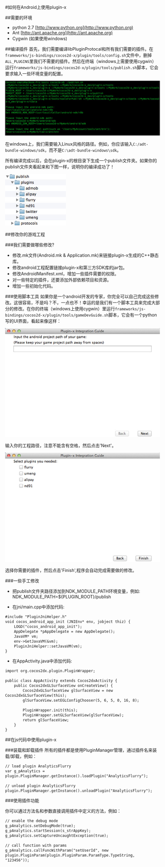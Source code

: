 #如何在Android上使用plugin-x

##需要的环境
- python 2.7 [http://www.python.org](http://www.python.org)
- Ant [http://ant.apache.org](http://ant.apache.org)
- Cygwin (如果使用windows)

##编译插件
首先，我们需要编译libPluginProtocal和所有我们需要的插件。在`frameworks/js-bindings/cocos2d-x/plugin/tools/config.sh`文件中，删掉`ALL_PLUGINS`里我们不需要的插件。然后在终端（windows上需要使用cygwin）运行`frameworks/js-bindings/cocos2d-x/plugin/tools/publish.sh`脚本，它会要求输入一些环境变量的配置。

![](res/plugin-x-setting-environment.jpg)

在windows上，我们需要输入Linux风格的路径。例如，你应该输入`C:/adt-bundle-windows/sdk`，而不是`C:\adt-bundle-windows\sdk`。

所有编译完成以后，会在plugin-x的根目录下生成一个publish文件夹。如果你的publish文件夹看起来和下图一样，说明你的编译成功了！

![](res/plugin-x-publish-folder.jpg)

##修改你的游戏工程

###我们需要做哪些修改?

- 修改.mk文件(Android.mk & Application.mk)来链接plugin-x生成的C++静态库。
- 修改android工程配置链接plugin-x和第三方SDK库的jar包。
- 修改AndroidManifest.xml，增加一些插件需要的权限。
- 对一些特定的插件，还要添加外部依赖项目和资源。
- 增加一些初始化代码。

###使用脚本工具
如果你是一个android开发的专家，你完全可以自己完成这些修改。这很容易，不是吗？不，一点也不！幸运的是我们有一个脚本工具来完成大部分的修改。在你的终端（windows上使用cygwin）里运行`frameworks/js-bindings/cocos2d-x/plugin/tools/gameDevGuide.sh`脚本，它会有一个python写的UI界面，看起来像这样：

![](res/plugin-x-guide-UI.jpg)

输入你的工程路径，注意不能含有空格，然后点击'Next'。

![](res/plugin-x-guide-UI2.jpg)

选择你需要的插件，然后点击'Finish',程序会自动完成需要做的修改。

###一些手工修改

- 把publish文件夹路径添加到NDK\_MODULE\_PATH环境变量，例如: NDK\_MODULE\_PATH=${PLUGIN_ROOT}/publish

- 在jni/main.cpp中添加代码:

```
#include "PluginJniHelper.h"
void cocos_android_app_init (JNIEnv* env, jobject thiz) {
    LOGD("cocos_android_app_init");
    AppDelegate *pAppDelegate = new AppDelegate();
    JavaVM* vm;
    env->GetJavaVM(&vm);
    PluginJniHelper::setJavaVM(vm);
}
```

- 在AppActivity.java中添加代码:

```
import org.cocos2dx.plugin.PluginWrapper;

public class AppActivity extends Cocos2dxActivity {
    public Cocos2dxGLSurfaceView onCreateView() {
        Cocos2dxGLSurfaceView glSurfaceView = new Cocos2dxGLSurfaceView(this);
        glSurfaceView.setEGLConfigChooser(5, 6, 5, 0, 16, 8);

        PluginWrapper.init(this);
        PluginWrapper.setGLSurfaceView(glSurfaceView);
        return glSurfaceView;
    }
}
```
##在js代码中使用plugin-x

###装载和卸载插件
所有的插件都是使用PluginManager管理，通过插件名来装载/卸载，例如：

```
// load plugin AnalyticsFlurry
var g_pAnalytics = plugin.PluginManager.getInstance().loadPlugin("AnalyticsFlurry");

// unload plugin AnalyticsFlurry
plugin.PluginManager.getInstance().unloadPlugin("AnalyticsFlurry");
```

###使用插件功能

你可以通过方法名和参数直接调用插件中定义的方法，例如：

```
// enable the debug mode
g_pAnalytics.setDebugMode(true);
g_pAnalytics.startSession(s_strAppKey);
g_pAnalytics.setCaptureUncaughtException(true);

// call function with params
g_pAnalytics.callFuncWithParam("setUserId", new plugin.PluginParam(plugin.PluginParam.ParamType.TypeString, "123456"));
```